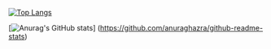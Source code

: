 [![Top Langs](https://github-readme-stats.vercel.app/api/top-langs/?username=tmo-taka
)](https://github.com/anuraghazra/github-readme-stats)

[![Anurag's GitHub stats](https://github-readme-stats.vercel.app/api?username=tmo-taka)]
(https://github.com/anuraghazra/github-readme-stats)
